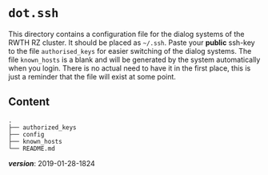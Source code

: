 # `dot.ssh`

This directory contains a configuration file for the dialog systems
of the RWTH RZ cluster.
It should be placed as `~/.ssh`. 
Paste your **public** ssh-key to the file `authorised_keys` for
easier switching of the dialog systems. 
The file `known_hosts` is a blank and will be generated 
by the system automatically when you login. 
There is no actual need to have it in the first place,
this is just a reminder that the file will exist at some point.

## Content
```
.
├── authorized_keys
├── config
├── known_hosts
└── README.md
```

___version___: 2019-01-28-1824

